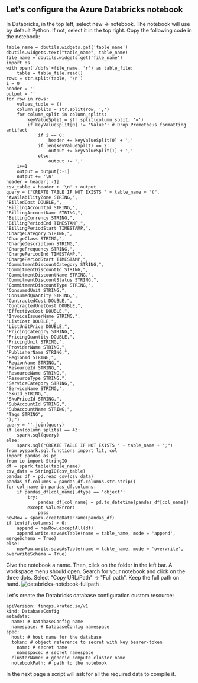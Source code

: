 ## Let's configure the Azure Databricks notebook

In Databricks, in the top left, select new -> notebook. The notebook will use by default Python. If not, select it in the top right.
Copy the following code in the notebook: 

```
table_name = dbutils.widgets.get('table_name')
dbutils.widgets.text("table_name", table_name)
file_name = dbutils.widgets.get('file_name')
import os 
with open('/dbfs'+file_name, 'r') as table_file:
    table = table_file.read()
rows = str.split(table, '\n')
i = 0
header = ''
output = ''
for row in rows:
    values_tuple = ()
    column_splits = str.split(row, ',')
    for column_split in column_splits:
        keyValueSplit = str.split(column_split, '=')
        if keyValueSplit[0] != 'Value': # Drop Prometheus formatting artifact
            if i == 0:
                header += keyValueSplit[0] + ','
            if len(keyValueSplit) == 2:
                output += keyValueSplit[1] + ','
            else:
                output += ','
    i+=1
    output = output[:-1]
    output += '\n'
header = header[:-1]
csv_table = header + '\n' + output
query = ("CREATE TABLE IF NOT EXISTS " + table_name + "(",
"AvailabilityZone STRING,",
"BilledCost DOUBLE,",
"BillingAccountId STRING,",
"BillingAccountName STRING,",
"BillingCurrency STRING,",
"BillingPeriodEnd TIMESTAMP,",
"BillingPeriodStart TIMESTAMP,",
"ChargeCategory STRING,",
"ChargeClass STRING,",
"ChargeDescription STRING,",
"ChargeFrequency STRING,",
"ChargePeriodEnd TIMESTAMP,",
"ChargePeriodStart TIMESTAMP,",
"CommitmentDiscountCategory STRING,",
"CommitmentDiscountId STRING,",
"CommitmentDiscountName STRING,",
"CommitmentDiscountStatus STRING,",
"CommitmentDiscountType STRING,",
"ConsumedUnit STRING,",
"ConsumedQuantity STRING,",
"ContractedCost DOUBLE,",
"ContractedUnitCost DOUBLE,",
"EffectiveCost DOUBLE,",
"InvoiceIssuerName STRING,",
"ListCost DOUBLE,",
"ListUnitPrice DOUBLE,",
"PricingCategory STRING,",
"PricingQuantity DOUBLE,",
"PricingUnit STRING,",
"ProviderName STRING,",
"PublisherName STRING,",
"RegionId STRING,",
"RegionName STRING,",
"ResourceId STRING,",
"ResourceName STRING,",
"ResourceType STRING,",
"ServiceCategory STRING,",
"ServiceName STRING,",
"SkuId STRING,",
"SkuPriceId STRING,",
"SubAccountId STRING,",
"SubAccountName STRING,",
"Tags STRING",
");")
query = ''.join(query)
if len(column_splits) == 43:
    spark.sql(query)
else:
    spark.sql("CREATE TABLE IF NOT EXISTS " + table_name + ";")
from pyspark.sql.functions import lit, col
import pandas as pd
from io import StringIO
df = spark.table(table_name)
csv_data = StringIO(csv_table)
pandas_df = pd.read_csv(csv_data)
pandas_df.columns = pandas_df.columns.str.strip()
for col_name in pandas_df.columns:
    if pandas_df[col_name].dtype == 'object':
        try:
            pandas_df[col_name] = pd.to_datetime(pandas_df[col_name])
        except ValueError:
            pass
newRow = spark.createDataFrame(pandas_df)
if len(df.columns) > 0:
    append = newRow.exceptAll(df)
    append.write.saveAsTable(name = table_name, mode = 'append', mergeSchema = True)
else:
    newRow.write.saveAsTable(name = table_name, mode = 'overwrite', overwriteSchema = True)
```

Give the notebook a name. Then, click on the folder in the left bar. A workspace menu should open. Search for your notebook and click on the three dots. Select "Copy URL/Path" -> "Full path". Keep the full path on hand.
![databricks-notebook-fullpath](./databricks-notebook-fullpath.png)


Let's create the Databricks database configuration custom resource:
```
apiVersion: finops.krateo.io/v1
kind: DatabaseConfig
metadata:
  name: # DatabaseConfig name
  namespace: # DatabaseConfig namespace
spec:
  host: # host name for the database
  token: # object reference to secret with key bearer-token
    name: # secret name
    namespace: # secret namespace
  clusterName: # generic compute cluster name
  notebookPath: # path to the notebook 
```

In the next page a script will ask for all the required data to compile it. 
